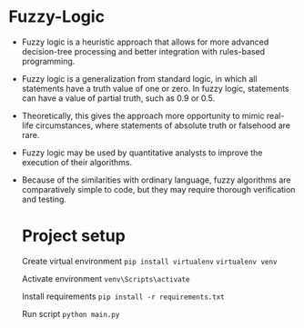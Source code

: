 # Fuzzy-Logic
- Fuzzy logic is a heuristic approach that allows for more advanced decision-tree processing and better integration with rules-based programming.
- Fuzzy logic is a generalization from standard logic, in which all statements have a truth value of one or zero. In fuzzy logic, statements can have a value of partial truth, such as 0.9 or 0.5.
- Theoretically, this gives the approach more opportunity to mimic real-life circumstances, where statements of absolute truth or falsehood are rare.
- Fuzzy logic may be used by quantitative analysts to improve the execution of their algorithms.
- Because of the similarities with ordinary language, fuzzy algorithms are comparatively simple to code, but they may require thorough verification and testing.

  # Project setup
  
   Create virtual environment
  `pip install virtualenv`
  `virtualenv venv`

  Activate environment
  `venv\Scripts\activate`
  
  Install requirements
  `pip install -r requirements.txt`

  Run script
  `python main.py`
  
